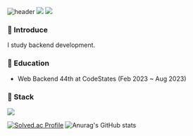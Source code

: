 ![header](https://capsule-render.vercel.app/api?type=waving&color=auto&height=300&section=header&text=OhTaeHo&fontSize=90)
<a href="" target="_blank"><img src="https://img.shields.io/badge/blog-585858?style=flat&logo=Velog&logoColor=white"/></a>
<a href="https://velog.io/@taeho97" target="_blank"><img src="https://img.shields.io/badge/dhxogh125@gmail.com-F78181?style=flat&logo=gmail&logoColor=white"/></a><br>

### 🎤 Introduce
I study backend development.

### 🏫 Education
- Web Backend 44th at CodeStates (Feb 2023 ~ Aug 2023)

### 🔨 Stack
<a href="" target="_blank"><img src="https://img.shields.io/badge/Java-58ACFA?style=flat&logoColor=white"/></a>

[![Solved.ac Profile](http://mazassumnida.wtf/api/generate_badge?boj=dhxogh123123)](https://solved.ac/dhxogh123123)
![Anurag's GitHub stats](https://github-readme-stats.vercel.app/api?username=OhTaeHo-97&show_icons=true&theme=radical)
<!--
**OhTaeHo-97/OhTaeHo-97** is a ✨ _special_ ✨ repository because its `README.md` (this file) appears on your GitHub profile.

Here are some ideas to get you started:

- 🔭 I’m currently working on ...
- 🌱 I’m currently learning ...
- 👯 I’m looking to collaborate on ...
- 🤔 I’m looking for help with ...
- 💬 Ask me about ...
- 📫 How to reach me: ...
- 😄 Pronouns: ...
- ⚡ Fun fact: ...
-->
